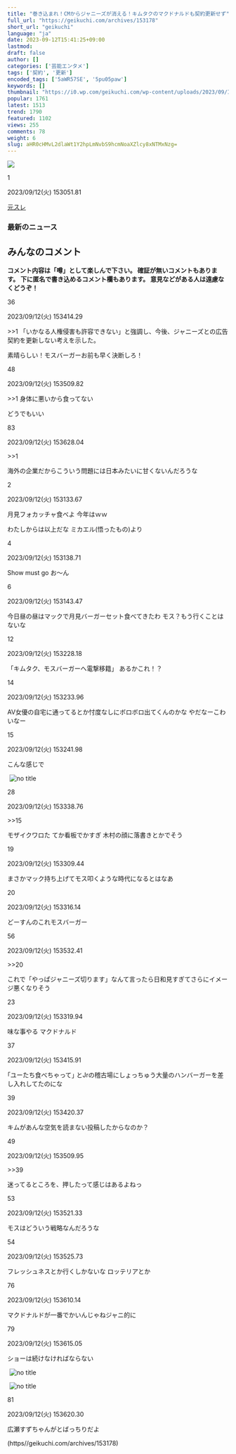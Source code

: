 ```yaml
---
title: "巻き込まれ！CMからジャニーズが消える！キムタクのマクドナルドも契約更新せず"
full_url: "https://geikuchi.com/archives/153178"
short_url: "geikuchi"
language: "ja"
date: 2023-09-12T15:41:25+09:00
lastmod: 
draft: false
author: []
categories: ['芸能エンタメ']
tags: ['契約', '更新']
encoded_tags: ['5aWR57SE', '5pu05paw']
keywords: []
thumbnail: "https://i0.wp.com/geikuchi.com/wp-content/uploads/2023/09/IMG_1150.jpeg?fit=993%2C559&ssl=1"
popular: 1761
latest: 1513
trend: 1790
featured: 1102
views: 255
comments: 78
weight: 6
slug: aHR0cHMvL2dlaWt1Y2hpLmNvbS9hcmNoaXZlcy8xNTMxNzg=
---
```


![](https://i0.wp.com/geikuchi.com/wp-content/uploads/2023/09/IMG_1150.jpeg?fit=993%2C559&ssl=1)

<div><p class='t_h'><p>1 <p> 2023/09/12(火) 153051.81 </p></p></p> <p><a rel='noopener' target='_blank' href='https//hayabusa9.5ch.net/test/read.cgi/mnewsplus/1694500251/'>元スレ</a></p> <p class='text-mobile'> <h3>最新のニュース</h3> </p> <p class='blogroll_wrapper'> </p> <p class='text-mobile'> </p> <h2>みんなのコメント</h2> <strong><p>コメント内容は「噂」として楽しんで下さい。 確証が無いコメントもあります。 下に匿名で書き込めるコメント欄もあります。 意見などがある人は遠慮なくどうぞ！</p></strong> <p></p> <p class='t_h t_i'><p>36 <p> 2023/09/12(火) 153414.29 </p></p></p> <p> >>1 「いかなる人権侵害も許容できない」と強調し、今後、ジャニーズとの広告契約を更新しない考えを示した。 </p> <p>素晴らしい！モスバーガーお前も早く決断しろ！</p> <p> </p> <p class='t_h t_i'><p>48 <p> 2023/09/12(火) 153509.82 </p></p></p> <p> >>1 身体に悪いから食ってない </p> <p>どうでもいい</p> <p> </p> <p class='t_h t_i'><p>83 <p> 2023/09/12(火) 153628.04 </p></p></p> <p class='t_b t_i'><p> <p class='anchor'>>>1</p> 海外の企業だからこういう問題には日本みたいに甘くないんだろうな </p></p> <p> </p> <p class='t_h'><p>2 <p> 2023/09/12(火) 153133.67 </p></p></p> <p> 月見フォカッチャ食べよ 今年はｗｗ </p> <p>わたしからは以上だな ミカエル(悟ったもの)より</p> <p> </p> <p class='t_h'><p>4 <p> 2023/09/12(火) 153138.71 </p></p></p> <p class='t_b'><p> Show must go お～ん </p></p> <p> </p> <p class='t_h'><p>6 <p> 2023/09/12(火) 153143.47 </p></p></p> <p class='t_b'><p> 今日昼の昼はマックで月見バーガーセット食べてきたわ モス？もう行くことはないな </p></p> <p> </p> <p class='t_h'><p>12 <p> 2023/09/12(火) 153228.18 </p></p></p> <p class='t_b'><p> 「キムタク、モスバーガーへ電撃移籍」 あるかこれ！？ </p></p> <p> </p> <p class='t_h'><p>14 <p> 2023/09/12(火) 153233.96 </p></p></p> <p class='t_b'><p> AV女優の自宅に通ってるとか忖度なしにボロボロ出てくんのかな やだなーこわいなー </p></p> <p> </p> <p class='t_h'><p>15 <p> 2023/09/12(火) 153241.98 </p></p></p> <p> こんな感じで </p> <p><img class='image pict' src='https//i0.wp.com/geikuchi.com/wp-content/uploads/2023/09/qN5mPMQ.jpg?w=1256&ssl=1' alt='no title' border='0' hspace='5'></p> <p> </p> <p class='t_h t_i'><p>28 <p> 2023/09/12(火) 153338.76 </p></p></p> <p class='t_b t_i'><p> <p class='anchor'>>>15</p> モザイクワロた てか看板でかすぎ 木村の顔に落書きとかでそう </p></p> <p> </p> <p class='t_h'><p>19 <p> 2023/09/12(火) 153309.44 </p></p></p> <p class='t_b'><p> まさかマック持ち上げてモス叩くような時代になるとはなあ </p></p> <p> </p> <p class='t_h'><p>20 <p> 2023/09/12(火) 153316.14 </p></p></p> <p class='t_b'><p> どーすんのこれモスバーガー </p></p> <p> </p> <p class='t_h t_i'><p>56 <p> 2023/09/12(火) 153532.41 </p></p></p> <p class='t_b t_i'><p> <p class='anchor'>>>20</p> これで「やっぱジャニーズ切ります」なんて言ったら日和見すぎてさらにイメージ悪くなりそう </p></p> <p> </p> <p class='t_h'><p>23 <p> 2023/09/12(火) 153319.94 </p></p></p> <p class='t_b'><p> 味な事やる マクドナルド </p></p> <p> </p> <p class='t_h'><p>37 <p> 2023/09/12(火) 153415.91 </p></p></p> <p class='t_b'><p> ｢ユーたち食べちゃって｣ とJrの稽古場にしょっちゅう大量のハンバーガーを差し入れしてたのにな </p></p> <p> </p> <p class='t_h'><p>39 <p> 2023/09/12(火) 153420.37 </p></p></p> <p class='t_b'><p> キムがあんな空気を読まない投稿したからなのか？ </p></p> <p> </p> <p class='t_h t_i'><p>49 <p> 2023/09/12(火) 153509.95 </p></p></p> <p class='t_b t_i'><p> <p class='anchor'>>>39</p> 迷ってるところを、押したって感じはあるよねっ </p></p> <p> </p> <p class='t_h'><p>53 <p> 2023/09/12(火) 153521.33 </p></p></p> <p class='t_b'><p> モスはどういう戦略なんだろうな </p></p> <p> </p> <p class='t_h'><p>54 <p> 2023/09/12(火) 153525.73 </p></p></p> <p class='t_b'><p> フレッシュネスとか行くしかないな ロッテリアとか </p></p> <p> </p> <p class='t_h'><p>76 <p> 2023/09/12(火) 153610.14 </p></p></p> <p class='t_b'><p> マクドナルドが一番でかいんじゃねジャニ的に </p></p> <p> </p> <p class='t_h'><p>79 <p> 2023/09/12(火) 153615.05 </p></p></p> <p> ショーは続けなければならない </p> <p><img class='image pict' src='https//i0.wp.com/geikuchi.com/wp-content/uploads/2023/09/P4wukug.png?w=1256&ssl=1' alt='no title' border='0' hspace='5'></p> <p><img class='image pict' src='https//i0.wp.com/geikuchi.com/wp-content/uploads/2023/09/Y0qzzV0.jpg?w=1256&ssl=1' alt='no title' border='0' hspace='5'></p> <p> </p> <p class='t_h'><p>81 <p> 2023/09/12(火) 153620.30 </p></p></p> <p class='t_b'><p> 広瀬すずちゃんがとばっちりだよ </p></p> <p> </p> </div>

(https//geikuchi.com/archives/153178)
